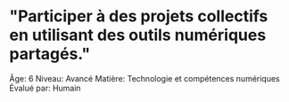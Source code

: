 # "Participer à des projets collectifs en utilisant des outils numériques partagés."

Âge: 6
Niveau: Avancé
Matière: Technologie et compétences numériques
Évalué par: Humain